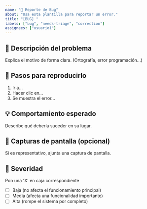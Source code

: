 ```yaml
---
name: "🐛 Reporte de Bug"
about: "Usa esta plantilla para reportar un error."
title: "[BUG] "
labels: ["bug", "needs-triage", "correction"]
assignees: ["usuario1"]
---
```


## 🐞 Descripción del problema

Explica el motivo de forma clara. (Ortografía, error programación...)

## 🔄 Pasos para reproducirlo

1. Ir a...
2. Hacer clic en...
3. Se muestra el error...

## 💡 Comportamiento esperado

Describe qué debería suceder en su lugar.

## 📸 Capturas de pantalla (opcional)

Si es representativo, ajunta una captura de pantalla.

## 🚨 Severidad

Pon una 'X' en caja correspondiente

- [ ] Baja (no afecta el funcionamiento principal)
- [ ] Media (afecta una funcionalidad importante)
- [ ] Alta (rompe el sistema por completo)
